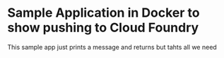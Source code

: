 # Sample Application in Docker to show pushing to Cloud Foundry

This sample app just prints a message and returns but tahts all we need

